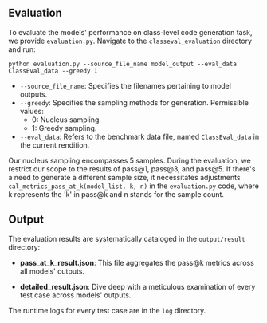 
## Evaluation

To evaluate the models' performance on class-level code generation task, we provide `evaluation.py`. Navigate to the `classeval_evaluation` directory and run:

```
python evaluation.py --source_file_name model_output --eval_data ClassEval_data --greedy 1
```

- `--source_file_name`: Specifies the filenames pertaining to model outputs.
- `--greedy`: Specifies the sampling methods for generation. Permissible values:
    - 0: Nucleus sampling.
    - 1: Greedy sampling.
- `--eval_data`:  Refers to the benchmark data file, named `ClassEval_data` in the current rendition.

Our nucleus sampling encompasses 5 samples. During the evaluation, we restrict our scope to the results of pass@1, pass@3, and pass@5. If there's a need to generate a different sample size, it necessitates adjustments `cal_metrics_pass_at_k(model_list, k, n)` in the `evaluation.py` code, where k represents the 'k' in pass@k and n stands for the sample count.

## Output

The evaluation results are systematically cataloged in the `output/result` directory:

- **pass_at_k_result.json**: This file aggregates the pass@k metrics across all models' outputs.

- **detailed_result.json**: Dive deep with a meticulous examination of every test case across models' outputs.

The runtime logs for every test case are in the  `log` directory.
